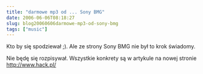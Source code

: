 ```yaml
---
title: "darmowe mp3 od ... Sony BMG"
date: 2006-06-06T08:18:27
slug: blog20060606darmowe-mp3-od-sony-bmg
tags: ["music"]
---
```

Kto by się spodziewał ;). Ale ze strony Sony BMG nie był to krok świadomy.

Nie będę się rozpisywał. Wszystkie konkrety są w artykule na nowej stronie <a href="http://hack.pl/felietony/wpadka_sony_bmg_amp_lordi_29">http://www.hack.pl/</a>

